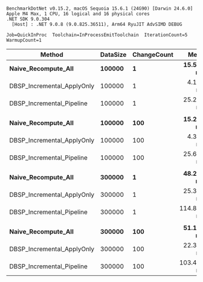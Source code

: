 ```

BenchmarkDotNet v0.15.2, macOS Sequoia 15.6.1 (24G90) [Darwin 24.6.0]
Apple M4 Max, 1 CPU, 16 logical and 16 physical cores
.NET SDK 9.0.304
  [Host] : .NET 9.0.8 (9.0.825.36511), Arm64 RyuJIT AdvSIMD DEBUG

Job=QuickInProc  Toolchain=InProcessEmitToolchain  IterationCount=5  
WarmupCount=1  

```
| Method                     | DataSize | ChangeCount | Mean       | Error      | StdDev    | Ratio | RatioSD |
|--------------------------- |--------- |------------ |-----------:|-----------:|----------:|------:|--------:|
| **Naive_Recompute_All**        | **100000**   | **1**           |  **15.527 ms** |  **3.0613 ms** | **0.7950 ms** |  **1.00** |    **0.07** |
| DBSP_Incremental_ApplyOnly | 100000   | 1           |   4.155 ms |  0.9460 ms | 0.2457 ms |  0.27 |    0.02 |
| DBSP_Incremental_Pipeline  | 100000   | 1           |  25.298 ms |  1.2821 ms | 0.3329 ms |  1.63 |    0.08 |
|                            |          |             |            |            |           |       |         |
| **Naive_Recompute_All**        | **100000**   | **100**         |  **15.257 ms** |  **3.2355 ms** | **0.8403 ms** |  **1.00** |    **0.07** |
| DBSP_Incremental_ApplyOnly | 100000   | 100         |   4.308 ms |  0.7149 ms | 0.1857 ms |  0.28 |    0.02 |
| DBSP_Incremental_Pipeline  | 100000   | 100         |  25.623 ms |  1.9396 ms | 0.5037 ms |  1.68 |    0.09 |
|                            |          |             |            |            |           |       |         |
| **Naive_Recompute_All**        | **300000**   | **1**           |  **48.241 ms** |  **1.3890 ms** | **0.3607 ms** |  **1.00** |    **0.01** |
| DBSP_Incremental_ApplyOnly | 300000   | 1           |  25.356 ms |  0.8138 ms | 0.2113 ms |  0.53 |    0.01 |
| DBSP_Incremental_Pipeline  | 300000   | 1           | 114.894 ms | 32.3800 ms | 8.4090 ms |  2.38 |    0.16 |
|                            |          |             |            |            |           |       |         |
| **Naive_Recompute_All**        | **300000**   | **100**         |  **51.188 ms** |  **5.6335 ms** | **1.4630 ms** |  **1.00** |    **0.04** |
| DBSP_Incremental_ApplyOnly | 300000   | 100         |  22.392 ms |  2.9657 ms | 0.7702 ms |  0.44 |    0.02 |
| DBSP_Incremental_Pipeline  | 300000   | 100         | 103.459 ms |  4.9243 ms | 1.2788 ms |  2.02 |    0.06 |

